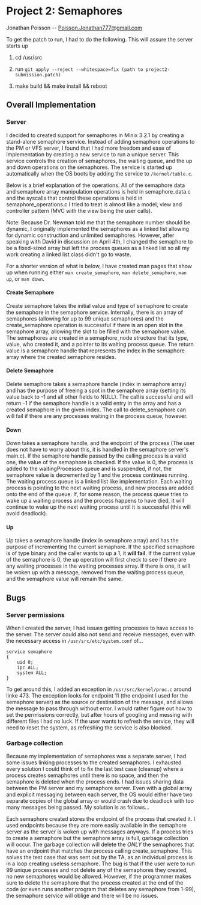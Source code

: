 # Project 2: Semaphores

Jonathan Poisson -- Poisson.Jonathan777@gmail.com

To get the patch to run, I had to do the following. This will assure the server starts up

1) cd /usr/src

2) run `git apply --reject --whitespace=fix (path to project2-submission.patch)`

3) make build && make install && reboot

## Overall Implementation

### Server

I decided to created support for semaphores in Minix 3.2.1 by creating a
stand-alone semaphore service. Instead of adding semaphore operations to the PM
or VFS server, I found that I had more freedom and ease of implementation by
creating a new service to run a unique server. This service controls the
creation of semaphores, the waiting queue, and the up and down operations on
the semaphores. The service is started up automatically when the OS boots by
adding the service to `/kernel/table.c`.

Below is a brief explanation of the operations. All of the semaphore data and
semaphore array manipulation operations is held in semaphore_data.c and the
syscalls that control these operations is held in semaphore_operations.c I
tried to treat is almost like a model, view and controller pattern (MVC with
the view being the user calls).

Note: Because Dr. Newman told me that the semaphore number should be dynamic, I
originally implemented the semaphores as a linked list allowing for dynamic
construction and unlimited semaphores. However, after speaking with David in
discussion on April 4th, I changed the semaphore to be a fixed-sized array but
left the process queues as a linked list so all my work creating a linked list
class didn't go to waste.

For a shorter version of what is below, I have created man pages that show up
when running either `man create_semaphore`, `man delete_semaphore`, `man up`,
or `man down`.

#### Create Semaphore

Create semaphore takes the initial value and type of semaphore to create the
semaphore in the semaphore service. Internally, there is an array of semaphores
(allowing for up to 99 unique semaphores) and the create_semaphore operation is
successful if there is an open slot in the semaphore array, allowing the slot
to be filled with the semaphore value. The semaphores are created in a
semaphore_node structure that its type, value, who created it, and a pointer to
its waiting process queue. The return value is a semaphore handle that
represents the index in the semaphore array where the created semaphore
resides.

#### Delete Semaphore

Delete semaphore takes a semaphore handle (index in semaphore array) and has
the purpose of freeing a spot in the semaphore array (setting its value back to
-1 and all other fields to NULL).  The call is successful and will return -1 if
the semaphore handle is a valid entry in the array and has a created semaphore
in the given index. The call to delete_semaphore can will fail if there are any
processes waiting in the process queue, however.

#### Down

Down takes a semaphore handle, and the endpoint of the process (The user does
not have to worry about this, it is handled in the semaphore server's main.c).
If the semaphore handle passed by the calling process is a valid one, the value
of the semaphore is checked. If the value is 0, the process is added to the
waitingProcesses queue and is suspended, if not, the semaphore value is
decremented by 1 and the process continues running. The waiting process queue
is a linked list like implementation. Each waiting process is pointing to the
next waiting process, and new process are added onto the end of the queue. If,
for some reason, the process queue tries to wake up a waiting process and the
process happens to have died, it will continue to wake up the next waiting
process until it is successful (this will avoid deadlock).

#### Up

Up takes a semaphore handle (index in semaphore array) and has the purpose of
incrementing the current semaphore. If the specified semaphore is of type
binary and the caller wants to up a 1, it **will fail**. If the current value of
the semaphore is 0, the up operation will first check to see if there are any
waiting processes in the waiting processes array. If there is one, it will be
woken up with a message, removed from the waiting process queue, and the
semaphore value will remain the same.

## Bugs

### Server permissions
When I created the server, I had issues getting processes to have access to the
server. The server could also not send and receive messages, even with the
necessary access in `/usr/src/etc/system.conf` of...

~~~
service semaphore
{
    uid 0;
    ipc ALL;
    system ALL;
}
~~~

To get around this, I added an exception in `/usr/src/kernel/proc.c` around
linke 473. The exception looks for endpoint 11 (the endpoint I used for the
semaphore server) as the source or destination of the message, and allows the
message to pass through without error. I would rather figure out how to set the
permissions correctly, but after hours of googling and messing with different
files I had no luck. If the user wants to refresh the service, they will need
to reset the system, as refreshing the service is also blocked.

### Garbage collection

Because my implementation of semaphores was a separate server, I had some
issues linking processes to the created semaphores. I exhausted every solution
I could think of to fix the last test case (cleanup) where a process creates
semaphores until there is no space, and then the semaphore is deleted when the
process ends. I had issues sharing data between the PM server and my semaphore
server. Even with a global array and explicit messaging between each server,
the OS would either have two separate copies of the global array or would crash
due to deadlock with too many messages being passed. My solution is as
follows...

Each semaphore created stores the endpoint of the process that created it. I
used endpoints because they are more easily available in the semaphore server
as the server is woken up with messages anyways. If a process tries to create a
semaphore but the semaphore array is full, garbage collection will occur. The
garbage collection will delete the *ONLY* the semaphores that have an endpoint
that matches the process calling create_semaphore. This solves the test case
that was sent out by the TA, as an individual process is in a loop creating
useless semaphore. The bug is that if the user were to run 99 unique processes
and not delete any of the semaphores they created, no new semaphores would be
allowed.  However, if the programmer makes sure to delete the semaphore that
the process created at the end of the code (or even runs another program that
deletes any semaphore from 1-99), the semaphore service will oblige and there
will be no issues.
